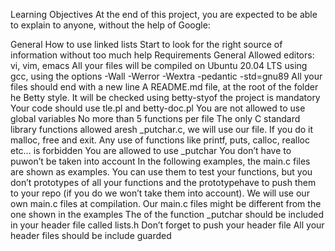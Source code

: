Learning Objectives At the end of this project, you are expected to be able to explain to anyone, without the help of Google:

General How to use linked lists Start to look for the right source of information without too much help Requirements General Allowed editors: vi, vim, emacs All your files will be compiled on Ubuntu 20.04 LTS using gcc, using the options -Wall -Werror -Wextra -pedantic -std=gnu89 All your files should end with a new line A README.md file, at the root of the folder he Betty style. It will be checked using betty-styof the project is mandatory Your code should use tle.pl and betty-doc.pl You are not allowed to use global variables No more than 5 functions per file The only C standard library functions allowed aresh _putchar.c, we will use our file. If you do it malloc, free and exit. Any use of functions like printf, puts, calloc, realloc etc… is forbidden You are allowed to use _putchar You don’t have to puwon’t be taken into account In the following examples, the main.c files are shown as examples. You can use them to test your functions, but you don’t prototypes of all your functions and the prototypehave to push them to your repo (if you do we won’t take them into account). We will use our own main.c files at compilation. Our main.c files might be different from the one shown in the examples The of the function _putchar should be included in your header file called lists.h Don’t forget to push your header file All your header files should be include guarded


